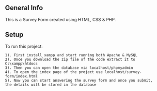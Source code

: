 ## General Info
This is a Survey Form created using HTML, CSS &amp; PHP.

## Setup
To run this project:

```
1). First install xampp and start running both Apache & MySQL
2). Once you download the zip file of the code extract it to C:\xampp\htdocs
3). Then you can open the database via localhost/phpmyadmin
4). To open the index page of the project use localhost/survey-form/index.html
5). Now you can start answering the survey form and once you submit, the details will be stored in the database
```
